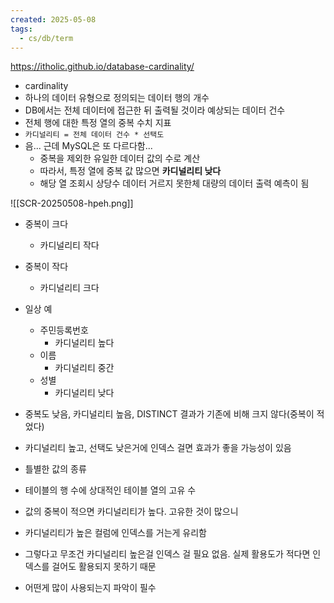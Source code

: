```yaml
---
created: 2025-05-08
tags:
  - cs/db/term
---
```

https://itholic.github.io/database-cardinality/
- cardinality
- 하나의 데이터 유형으로 정의되는 데이터 행의 개수
- DB에서는 전체 데이터에 접근한 뒤 출력될 것이라 예상되는 데이터 건수
- 전체 행에 대한 특정 열의 중복 수치 지표
- `카디널리티 = 전체 데이터 건수 * 선택도`
- 음... 근데 MySQL은 또 다르다함...
	- 중복을 제외한 유일한 데이터 값의 수로 계산
	- 따라서, 특정 열에 중복 값 많으면 **카디널리티 낮다**
	- 해당 열 조회시 상당수 데이터 거르지 못한체 대량의 데이터 출력 예측이 됨

![[SCR-20250508-hpeh.png]]
- 중복이 크다
	- 카디널리티 작다
- 중복이 작다
	- 카디널리티 크다
- 일상 예
	- 주민등록번호
		- 카디널리티 높다
	- 이름
		- 카디널리티 중간
	- 성별
		- 카디널리티 낮다
- 중복도 낮음, 카디널리티 높음, DISTINCT 결과가 기존에 비해 크지 않다(중복이 적었다)
- 카디널리티 높고, 선택도 낮은거에 인덱스 걸면 효과가 좋을 가능성이 있음

- 틀별한 값의 종류
- 테이블의 행 수에 상대적인 테이블 열의 고유 수
- 값의 중복이 적으면 카디널리티가 높다. 고유한 것이 많으니
- 카디널리티가 높은 컬럼에 인덱스를 거는게 유리함
- 그렇다고 무조건 카디널리티 높은걸 인덱스 걸 필요 없음. 실제 활용도가 적다면 인덱스를 걸어도 활용되지 못하기 때문
- 어떤게 많이 사용되는지 파악이 필수